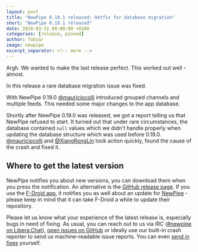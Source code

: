 ```yaml
---
layout: post
title: "NewPipe 0.19.1 released: Hotfix for database migration"
short: "NewPipe 0.19.1 released"
date: 2020-03-31 00:00:00 +0100
categories: [release, pinned]
author: TobiGr
image: newpipe
excerpt_separator: <!-- more -->
---
```


Argh. We wanted to make the last release perfect. This worked out well - almost.

In this release a rare database migration issue was fixed.

<!-- more -->

With NewPipe 0.19.0 [@mauriciocolli](https://github.com/mauriciocolli) introduced grouped channels and multiple feeds. This needed some major changes to the app database.

Shortly after NewPipe 0.19.0 was released, we got a report telling us that NewPipe refused to start. It turned out that under rare circumstances, the database contained `null` values which we didn't handle properly when updating the database structure which was used before 0.19.0. [@mauriciocolli](https://github.com/mauriciocolli) and [@XiangRongLin](https://github.com/XiangRongLin) took action quickly, found the cause of the crash and fixed it.

## Where to get the latest version

NewPipe notifies you about new versions, you can download them when you press the notification. An alternative is the [GitHub release page](https://github.com/TeamNewPipe/NewPipe/releases). If you use the [F-Droid app](https://f-droid.org/), it notifies you as well about an update for [NewPipe](https://f-droid.org/packages/org.schabi.newpipe/) - please keep in mind that it can take F-Droid a while to update their repository.

Please let us know what your experience of the latest release is, especially bugs in need of fixing. As usual, you can reach out to us via IRC ([#newpipe on Libera.Chat](https://web.libera.chat/#newpipe)), [open issues on GitHub](https://github.com/TeamNewPipe/NewPipe/issues/new/choose) or ideally use our built-in crash reporter to send us machine-readable issue reports. You can even [send in fixes](https://github.com/TeamNewPipe/NewPipe/blob/dev/.github/CONTRIBUTING.md#bug-fixing) yourself.

